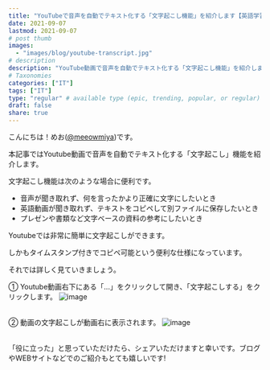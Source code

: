 ```yaml
---
title: "YouTubeで音声を自動でテキスト化する「文字起こし機能」を紹介します【英語学習｜コピペ可能｜プレゼン資料】"
date: 2021-09-07
lastmod: 2021-09-07
# post thumb
images:
  - "images/blog/youtube-transcript.jpg"
# description
description: "YouTube動画で音声を自動でテキスト化する「文字起こし機能」を紹介します"
# Taxonomies
categories: ["IT"]
tags: ["IT"]
type: "regular" # available type (epic, trending, popular, or regular)
draft: false
share: true
---
```


こんにちは！めお(<u><a href="https://twitter.com/meeowmiya" target="_blank">@meeowmiya</a></u>)です。


本記事ではYoutube動画で音声を自動でテキスト化する「文字起こし」機能を紹介します。

文字起こし機能は次のような場合に便利です。

* 音声が聞き取れず、何を言ったかより正確に文字にしたいとき
* 英語動画が聞き取れず、テキストをコピペして別ファイルに保存したいとき
* プレゼンや書類など文字ベースの資料の参考にしたいとき

Youtubeでは非常に簡単に文字起こしができます。

しかもタイムスタンプ付きでコピペ可能という便利な仕様になっています。

それでは詳しく見ていきましょう。

① Youtube動画右下にある「...」をクリックして開き、「文字起こしする」をクリックします。
![image](../../images/blog-content/youtube-transcript-1.jpg)<br><br>

② 動画の文字起こしが動画右に表示されます。
![image](../../images/blog-content/youtube-transcript-2.jpg)<br><br>


「役に立った」と思っていただけたら、シェアいただけますと幸いです。ブログやWEBサイトなどでのご紹介もとても嬉しいです!
